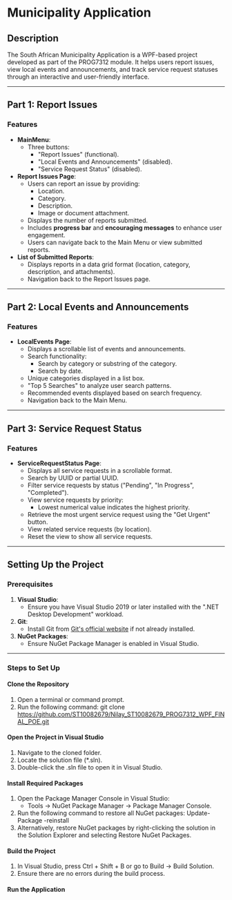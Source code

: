 ﻿# Municipality Application

## Description
The South African Municipality Application is a WPF-based project developed as part of the PROG7312 module. It helps users report issues, view local events and announcements, and track service request statuses through an interactive and user-friendly interface.

---

## Part 1: Report Issues
### Features
- **MainMenu**: 
  - Three buttons: 
    - "Report Issues" (functional).
    - "Local Events and Announcements" (disabled).
    - "Service Request Status" (disabled).
- **Report Issues Page**:
  - Users can report an issue by providing:
    - Location.
    - Category.
    - Description.
    - Image or document attachment.
  - Displays the number of reports submitted.
  - Includes **progress bar** and **encouraging messages** to enhance user engagement.
  - Users can navigate back to the Main Menu or view submitted reports.
- **List of Submitted Reports**:
  - Displays reports in a data grid format (location, category, description, and attachments).
  - Navigation back to the Report Issues page.

---

## Part 2: Local Events and Announcements
### Features
- **LocalEvents Page**:
  - Displays a scrollable list of events and announcements.
  - Search functionality:
    - Search by category or substring of the category.
    - Search by date.
  - Unique categories displayed in a list box.
  - "Top 5 Searches" to analyze user search patterns.
  - Recommended events displayed based on search frequency.
  - Navigation back to the Main Menu.

---

## Part 3: Service Request Status
### Features
- **ServiceRequestStatus Page**:
  - Displays all service requests in a scrollable format.
  - Search by UUID or partial UUID.
  - Filter service requests by status ("Pending", "In Progress", "Completed").
  - View service requests by priority:
    - Lowest numerical value indicates the highest priority.
  - Retrieve the most urgent service request using the "Get Urgent" button.
  - View related service requests (by location).
  - Reset the view to show all service requests.

---

## Setting Up the Project

### Prerequisites
1. **Visual Studio**:
   - Ensure you have Visual Studio 2019 or later installed with the ".NET Desktop Development" workload.
2. **Git**:
   - Install Git from [Git's official website](https://git-scm.com/) if not already installed.
3. **NuGet Packages**:
   - Ensure NuGet Package Manager is enabled in Visual Studio.

---

### Steps to Set Up

#### Clone the Repository
1. Open a terminal or command prompt.
2. Run the following command:
   git clone https://github.com/ST10082679/Nilay_ST10082679_PROG7312_WPF_FINAL_POE.git


#### Open the Project in Visual Studio
1. Navigate to the cloned folder.
2. Locate the solution file (*.sln).
3. Double-click the .sln file to open it in Visual Studio.

#### Install Required Packages
1. Open the Package Manager Console in Visual Studio:
   - Tools → NuGet Package Manager → Package Manager Console.
2. Run the following command to restore all NuGet packages: Update-Package -reinstall
3. Alternatively, restore NuGet packages by right-clicking the solution in the Solution Explorer and selecting Restore NuGet Packages.

#### Build the Project
1. In Visual Studio, press Ctrl + Shift + B or go to Build → Build Solution.
2. Ensure there are no errors during the build process.

#### Run the Application